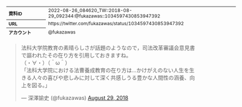 <table style="font-size: 9pt; width: 610px; margin-bottom: 20px; height: 80px;">
<tbody>
    <tr>
        <th align=left>資料ID</th>
        <td align=left>2022-08-26_084620_TW::2018-08-29_092344:@fukazawas::1034597430853947392</td>
    </tr>
    <tr>
        <th align=left>URL</th>
        <td align=left>https://twitter.com/fukazawas/status/1034597430853947392</td>
    </tr>
    <tr>
        <th align=left>アカウント</th>
        <td align=left>@fukazawas</td>
    </tr>
    <tr>
        <th align=left>ユーザ名</th>
        <td align=left>深澤諭史</td>
    </tr>
    <tr>
        <th align=left>ツイートの記録日時</th>
        <td align=left>2022-08-26_084620_</td>
    </tr>
</tbody>
</table>
<blockquote class="twitter-tweet" data-width="450"  data-lang="ja"><p lang="ja" dir="ltr">法科大学院教育の素晴らしさが話題のようなので，司法改革審議会意見書で謳われたその在り方を引用しておきますね。<br>（・∀・）（＾ω＾）<br>「法科大学院における法曹養成教育の在り方は…かけがえのない人生を生きる人々の喜びや悲しみに対して深く共感しうる豊かな人間性の涵養、向上を図る。」</p>&mdash; 深澤諭史 (@fukazawas) <a href="https://twitter.com/fukazawas/status/1034597430853947392?ref_src=twsrc%5Etfw">August 29, 2018</a></blockquote>
<script async src="https://platform.twitter.com/widgets.js" charset="utf-8"></script>


